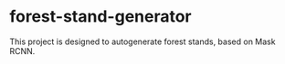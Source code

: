 # forest-stand-generator

This project is designed to autogenerate forest stands, based on Mask RCNN.
